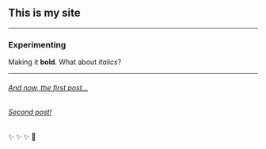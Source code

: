 ## This is my site

--------

### Experimenting 


Making it **bold**. What about *italics*?

--------

###### [And now, the first post...](https://filamarisol.github.io/Spiro_post)


###### [Second post!](https://filamarisol.github.io/Digital%20Identities.md)


:sparkles: :sparkles: :sparkles: :rocket: 
